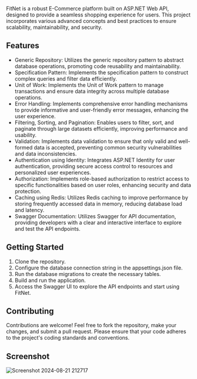 FitNet is a robust E-Commerce platform built on ASP.NET Web API, designed to provide a seamless shopping experience for users. This project incorporates various advanced concepts and best practices to ensure scalability, maintainability, and security.

<h2>Features</h2>
<ul>
<li>Generic Repository: Utilizes the generic repository pattern to abstract database operations, promoting code reusability and maintainability.</li>

<li>Specification Pattern: Implements the specification pattern to construct complex queries and filter data efficiently.</li>

<li>Unit of Work: Implements the Unit of Work pattern to manage transactions and ensure data integrity across multiple database operations.</li>

<li>Error Handling: Implements comprehensive error handling mechanisms to provide informative and user-friendly error messages, enhancing the user experience.</li>

<li>Filtering, Sorting, and Pagination: Enables users to filter, sort, and paginate through large datasets efficiently, improving performance and usability.</li>

<li>Validation: Implements data validation to ensure that only valid and well-formed data is accepted, preventing common security vulnerabilities and data inconsistencies.</li>

<li>Authentication using Identity: Integrates ASP.NET Identity for user authentication, providing secure access control to resources and personalized user experiences.</li>

<li>Authorization: Implements role-based authorization to restrict access to specific functionalities based on user roles, enhancing security and data protection.</li>

<li>Caching using Redis: Utilizes Redis caching to improve performance by storing frequently accessed data in memory, reducing database load and latency.</li>

<li>Swagger Documentation: Utilizes Swagger for API documentation, providing developers with a clear and interactive interface to explore and test the API endpoints.</li>
</ul>

<h2>Getting Started</h2>
<ol>
<li>Clone the repository.</li>
<li>Configure the database connection string in the appsettings.json file.</li>
<li>Run the database migrations to create the necessary tables.</li>
<li>Build and run the application.</li>
<li>Access the Swagger UI to explore the API endpoints and start using FitNet.</li>
</ol>
<h2>Contributing</h2>
Contributions are welcome! Feel free to fork the repository, make your changes, and submit a pull request. Please ensure that your code adheres to the project's coding standards and conventions.

## Screenshot
![Screenshot 2024-08-21 212717](https://github.com/user-attachments/assets/3ad8d71d-4e12-4022-ab12-a6d9d6fcc6d1)

